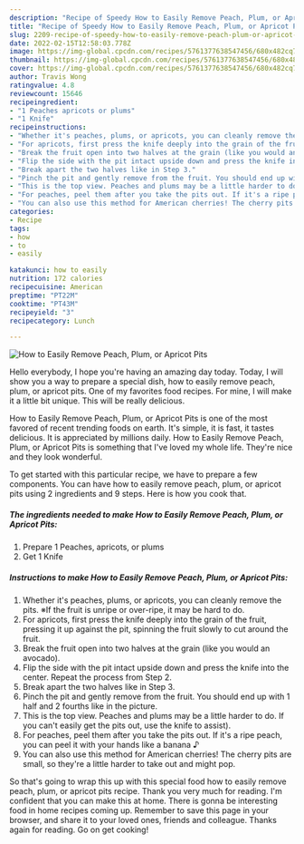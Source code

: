 ```yaml
---
description: "Recipe of Speedy How to Easily Remove Peach, Plum, or Apricot Pits"
title: "Recipe of Speedy How to Easily Remove Peach, Plum, or Apricot Pits"
slug: 2209-recipe-of-speedy-how-to-easily-remove-peach-plum-or-apricot-pits
date: 2022-02-15T12:58:03.778Z
image: https://img-global.cpcdn.com/recipes/5761377638547456/680x482cq70/how-to-easily-remove-peach-plum-or-apricot-pits-recipe-main-photo.jpg
thumbnail: https://img-global.cpcdn.com/recipes/5761377638547456/680x482cq70/how-to-easily-remove-peach-plum-or-apricot-pits-recipe-main-photo.jpg
cover: https://img-global.cpcdn.com/recipes/5761377638547456/680x482cq70/how-to-easily-remove-peach-plum-or-apricot-pits-recipe-main-photo.jpg
author: Travis Wong
ratingvalue: 4.8
reviewcount: 15646
recipeingredient:
- "1 Peaches apricots or plums"
- "1 Knife"
recipeinstructions:
- "Whether it's peaches, plums, or apricots, you can cleanly remove the pits. ※If the fruit is unripe or over-ripe, it may be hard to do."
- "For apricots, first press the knife deeply into the grain of the fruit, pressing it up against the pit, spinning the fruit slowly to cut around the fruit."
- "Break the fruit open into two halves at the grain (like you would an avocado)."
- "Flip the side with the pit intact upside down and press the knife into the center. Repeat the process from Step 2."
- "Break apart the two halves like in Step 3."
- "Pinch the pit and gently remove from the fruit. You should end up with 1 half and 2 fourths like in the picture."
- "This is the top view. Peaches and plums may be a little harder to do. If you can't easily get the pits out, use the knife to assist)."
- "For peaches, peel them after you take the pits out. If it's a ripe peach, you can peel it with your hands like a banana ♪"
- "You can also use this method for American cherries! The cherry pits are small, so they're a little harder to take out and might pop."
categories:
- Recipe
tags:
- how
- to
- easily

katakunci: how to easily 
nutrition: 172 calories
recipecuisine: American
preptime: "PT22M"
cooktime: "PT43M"
recipeyield: "3"
recipecategory: Lunch

---
```



![How to Easily Remove Peach, Plum, or Apricot Pits](https://img-global.cpcdn.com/recipes/5761377638547456/680x482cq70/how-to-easily-remove-peach-plum-or-apricot-pits-recipe-main-photo.jpg)

Hello everybody, I hope you're having an amazing day today. Today, I will show you a way to prepare a special dish, how to easily remove peach, plum, or apricot pits. One of my favorites food recipes. For mine, I will make it a little bit unique. This will be really delicious.



How to Easily Remove Peach, Plum, or Apricot Pits is one of the most favored of recent trending foods on earth. It's simple, it is fast, it tastes delicious. It is appreciated by millions daily. How to Easily Remove Peach, Plum, or Apricot Pits is something that I've loved my whole life. They're nice and they look wonderful.


To get started with this particular recipe, we have to prepare a few components. You can have how to easily remove peach, plum, or apricot pits using 2 ingredients and 9 steps. Here is how you cook that.

<!--inarticleads1-->

##### The ingredients needed to make How to Easily Remove Peach, Plum, or Apricot Pits:

1. Prepare 1 Peaches, apricots, or plums
1. Get 1 Knife




<!--inarticleads2-->

##### Instructions to make How to Easily Remove Peach, Plum, or Apricot Pits:

1. Whether it's peaches, plums, or apricots, you can cleanly remove the pits. ※If the fruit is unripe or over-ripe, it may be hard to do.
1. For apricots, first press the knife deeply into the grain of the fruit, pressing it up against the pit, spinning the fruit slowly to cut around the fruit.
1. Break the fruit open into two halves at the grain (like you would an avocado).
1. Flip the side with the pit intact upside down and press the knife into the center. Repeat the process from Step 2.
1. Break apart the two halves like in Step 3.
1. Pinch the pit and gently remove from the fruit. You should end up with 1 half and 2 fourths like in the picture.
1. This is the top view. Peaches and plums may be a little harder to do. If you can't easily get the pits out, use the knife to assist).
1. For peaches, peel them after you take the pits out. If it's a ripe peach, you can peel it with your hands like a banana ♪
1. You can also use this method for American cherries! The cherry pits are small, so they're a little harder to take out and might pop.




So that's going to wrap this up with this special food how to easily remove peach, plum, or apricot pits recipe. Thank you very much for reading. I'm confident that you can make this at home. There is gonna be interesting food in home recipes coming up. Remember to save this page in your browser, and share it to your loved ones, friends and colleague. Thanks again for reading. Go on get cooking!
